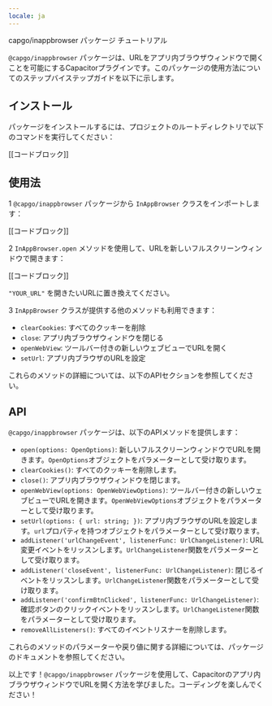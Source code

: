 ```yaml
---
locale: ja
---
```


capgo/inappbrowser パッケージ チュートリアル

`@capgo/inappbrowser` パッケージは、URLをアプリ内ブラウザウィンドウで開くことを可能にするCapacitorプラグインです。このパッケージの使用方法についてのステップバイステップガイドを以下に示します。

## インストール

パッケージをインストールするには、プロジェクトのルートディレクトリで以下のコマンドを実行してください：

[[コードブロック]]

## 使用法

1 `@capgo/inappbrowser` パッケージから `InAppBrowser` クラスをインポートします：

   [[コードブロック]]

2 `InAppBrowser.open` メソッドを使用して、URLを新しいフルスクリーンウィンドウで開きます：

   [[コードブロック]]

   `"YOUR_URL"` を開きたいURLに置き換えてください。

3 `InAppBrowser` クラスが提供する他のメソッドも利用できます：

   - `clearCookies`: すべてのクッキーを削除
   - `close`: アプリ内ブラウザウィンドウを閉じる
   - `openWebView`: ツールバー付きの新しいウェブビューでURLを開く
   - `setUrl`: アプリ内ブラウザのURLを設定

   これらのメソッドの詳細については、以下のAPIセクションを参照してください。

## API

`@capgo/inappbrowser` パッケージは、以下のAPIメソッドを提供します：

- `open(options: OpenOptions)`: 新しいフルスクリーンウィンドウでURLを開きます。`OpenOptions`オブジェクトをパラメーターとして受け取ります。
- `clearCookies()`: すべてのクッキーを削除します。
- `close()`: アプリ内ブラウザウィンドウを閉じます。
- `openWebView(options: OpenWebViewOptions)`: ツールバー付きの新しいウェブビューでURLを開きます。`OpenWebViewOptions`オブジェクトをパラメーターとして受け取ります。
- `setUrl(options: { url: string; })`: アプリ内ブラウザのURLを設定します。`url`プロパティを持つオブジェクトをパラメーターとして受け取ります。
- `addListener('urlChangeEvent', listenerFunc: UrlChangeListener)`: URL変更イベントをリッスンします。`UrlChangeListener`関数をパラメーターとして受け取ります。
- `addListener('closeEvent', listenerFunc: UrlChangeListener)`: 閉じるイベントをリッスンします。`UrlChangeListener`関数をパラメーターとして受け取ります。
- `addListener('confirmBtnClicked', listenerFunc: UrlChangeListener)`: 確認ボタンのクリックイベントをリッスンします。`UrlChangeListener`関数をパラメーターとして受け取ります。
- `removeAllListeners()`: すべてのイベントリスナーを削除します。

これらのメソッドのパラメーターや戻り値に関する詳細については、パッケージのドキュメントを参照してください。

以上です！`@capgo/inappbrowser` パッケージを使用して、Capacitorのアプリ内ブラウザウィンドウでURLを開く方法を学びました。コーディングを楽しんでください！